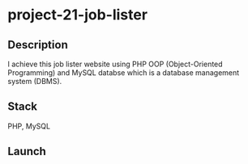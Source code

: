 # project-21-job-lister

## Description

I achieve this job lister website using PHP OOP (Object-Oriented Programming) and MySQL databse which is a database management system (DBMS).

## Stack

PHP, MySQL

## Launch
